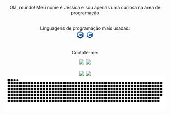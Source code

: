 <p align="center">
    Olá, mundo! Meu nome é Jéssica e sou apenas uma curiosa na área de programação
</p>


<p align="center">
    <br>
        Linguagens de programação mais usadas:
    <br>
        <code><img height="25" src="https://raw.githubusercontent.com/github/explore/80688e429a7d4ef2fca1e82350fe8e3517d3494d/topics/cpp/cpp.png"></code>
        <code><img height="25" src="https://raw.githubusercontent.com/github/explore/80688e429a7d4ef2fca1e82350fe8e3517d3494d/topics/c/c.png"></code>
</p>

<p align="center">
    <br>
        Contate-me:
    </br>
    <p align="center">
        <a href="mailto:contateme.jessica@gmail.com"><img  height="30px" src="https://img.shields.io/badge/Gmail-D14836?style=for-the-badge&logo=gmail&logoColor=white"><a>
        <a href="https://www.linkedin.com/in/jéssica-de-melo-oliveira-a6588032a/"><img height="30px"  src="https://img.shields.io/badge/LinkedIn-0077B5?style=for-the-badge&logo=linkedin&logoColor=white"><a>
    </p>
</p>



<p align="center">
    
</p>  

<p align="center">
    <a href="https://github.com/jessicamelooliveira"><img height="150px" align="center" src="http://github-profile-summary-cards.vercel.app/api/cards/stats?username=jessicamelooliveira&theme=synthwave"><a>
    <a href="https://github.com/jessicamelooliveira"><img height="150px" align="center" src="http://github-profile-summary-cards.vercel.app/api/cards/repos-per-language?username=jessicamelooliveira&hide=Html&theme=synthwave"><a>
    <img  src="https://raw.githubusercontent.com/Elanza-48/Elanza-48/main/resources/img/github-contribution-grid-snake.svg"
        alt="example" />
</p>
